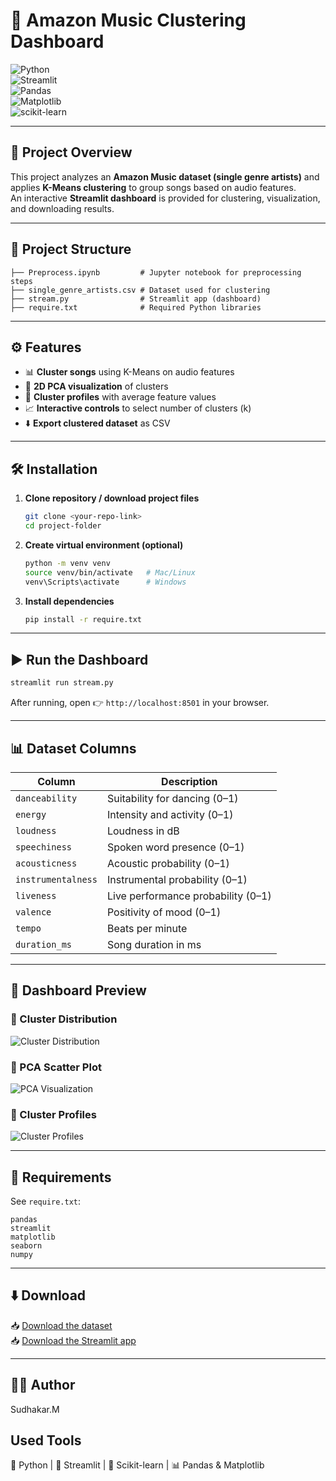 # 🎵 Amazon Music Clustering Dashboard  

![Python](https://img.shields.io/badge/Python-3.8+-blue?logo=python)  
![Streamlit](https://img.shields.io/badge/Streamlit-App-red?logo=streamlit)  
![Pandas](https://img.shields.io/badge/Pandas-Data%20Analysis-150458?logo=pandas)  
![Matplotlib](https://img.shields.io/badge/Matplotlib-Visualization-yellow?logo=plotly)  
![scikit-learn](https://img.shields.io/badge/Scikit--Learn-ML-orange?logo=scikit-learn)  

---

## 📌 Project Overview  
This project analyzes an **Amazon Music dataset (single genre artists)** and applies **K-Means clustering** to group songs based on audio features.  
An interactive **Streamlit dashboard** is provided for clustering, visualization, and downloading results.  

---

## 📂 Project Structure  
```
├── Preprocess.ipynb         # Jupyter notebook for preprocessing steps
├── single_genre_artists.csv # Dataset used for clustering
├── stream.py                # Streamlit app (dashboard)
├── require.txt              # Required Python libraries
```

---

## ⚙️ Features  
- 📊 **Cluster songs** using K-Means on audio features  
- 🎨 **2D PCA visualization** of clusters  
- 📌 **Cluster profiles** with average feature values  
- 📈 **Interactive controls** to select number of clusters (k)  
- ⬇️ **Export clustered dataset** as CSV  

---

## 🛠️ Installation  

1. **Clone repository / download project files**  
   ```bash
   git clone <your-repo-link>
   cd project-folder
   ```

2. **Create virtual environment (optional)**  
   ```bash
   python -m venv venv
   source venv/bin/activate   # Mac/Linux
   venv\Scripts\activate      # Windows
   ```

3. **Install dependencies**  
   ```bash
   pip install -r require.txt
   ```

---

## ▶️ Run the Dashboard  
```bash
streamlit run stream.py
```

After running, open 👉 `http://localhost:8501` in your browser.  

---

## 📊 Dataset Columns  
| Column          | Description |
|-----------------|-------------|
| `danceability`  | Suitability for dancing (0–1) |
| `energy`        | Intensity and activity (0–1) |
| `loudness`      | Loudness in dB |
| `speechiness`   | Spoken word presence (0–1) |
| `acousticness`  | Acoustic probability (0–1) |
| `instrumentalness` | Instrumental probability (0–1) |
| `liveness`      | Live performance probability (0–1) |
| `valence`       | Positivity of mood (0–1) |
| `tempo`         | Beats per minute |
| `duration_ms`   | Song duration in ms |

---

## 📸 Dashboard Preview  

### 🔹 Cluster Distribution  
![Cluster Distribution](images/cluster_distribution.png)  

### 🔹 PCA Scatter Plot  
![PCA Visualization](images/pca_plot.png)  

### 🔹 Cluster Profiles  
![Cluster Profiles](images/cluster_profiles.png)  

---

## 📎 Requirements  
See `require.txt`:  
```
pandas
streamlit
matplotlib
seaborn
numpy
```

---

## ⬇️ Download  
📥 [Download the dataset](single_genre_artists.csv)  
📥 [Download the Streamlit app](stream.py)  

---

## 🧑‍💻 Author  
Sudhakar.M

## Used Tools
🐍 Python | 🚀 Streamlit | 🤖 Scikit-learn | 📊 Pandas & Matplotlib  

